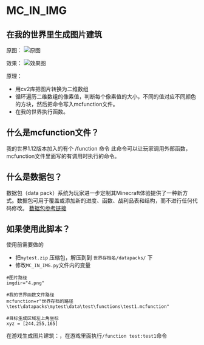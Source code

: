 # MC_IN_IMG
## 在我的世界里生成图片建筑

原图：
![原图](https://github.com/daichenglong/MC_IN_IMG/blob/master/4.png?raw=true)

效果：
![效果图](https://raw.githubusercontent.com/daichenglong/MC_IN_IMG/master/%E6%95%88%E6%9E%9C/2020-04-11_17.59.19.png)

原理：
+ 用cv2库把图片转换为二维数组
+ 循环遍历二维数组的像素值，判断每个像素值的大小，不同的值对应不同颜色的方块，然后把命令写入mcfunction文件。
+ 在我的世界执行函数。

## 什么是mcfunction文件？
我的世界1.12版本加入的有个 /function 命令 此命令可以让玩家调用外部函数，mcfunction文件里面写的有调用时执行的命令。

## 什么是数据包？
数据包（data pack）系统为玩家进一步定制其Minecraft体验提供了一种新方式。数据包可用于覆盖或添加新的进度、函数、战利品表和结构，而不进行任何代码修改。
[数据包参考链接](https://minecraft-zh.gamepedia.com/%E6%95%B0%E6%8D%AE%E5%8C%85#pack.mcmeta)

## 如果使用此脚本？

使用前需要做的
- 把```mytest.zip``` 压缩包，解压到到 ```世界存档名/datapacks/``` 下
- 修改```MC_IN_IMG.py```文件内的变量
 ```
#图片路径
imgdir="4.png"

#我的世界函数文件路径
mcfunction=r"世界存档的路径\test\datapacks\mytest\data\test\functions\test1.mcfunction"

#目标生成区域左上角坐标
xyz = [244,255,165]
```

在游戏生成图片建筑：，在游戏里面执行``` /function test:test1 ```命令

